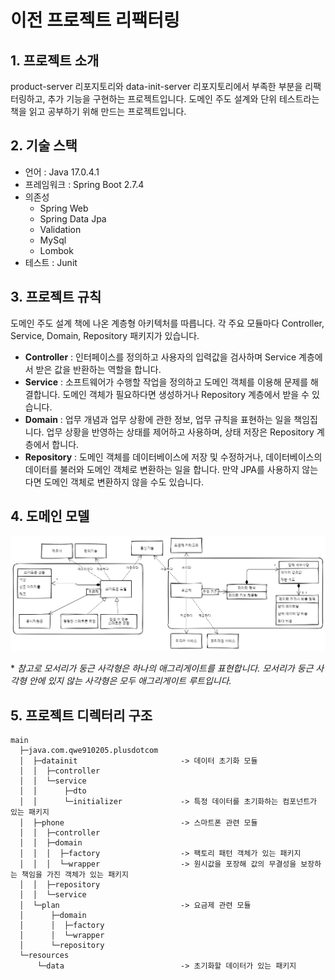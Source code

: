 # 이전 프로젝트 리팩터링
## 1. 프로젝트 소개
product-server 리포지토리와 data-init-server 리포지토리에서 부족한 부분을 리팩터링하고, 추가 기능을 구현하는 프로젝트입니다.
도메인 주도 설계와 단위 테스트라는 책을 읽고 공부하기 위해 만드는 프로젝트입니다.

## 2. 기술 스택
* 언어 : Java 17.0.4.1
* 프레임워크 : Spring Boot 2.7.4
* 의존성
    * Spring Web
    * Spring Data Jpa
    * Validation
    * MySql
    * Lombok
* 테스트 : Junit

## 3. 프로젝트 규칙
도메인 주도 설계 책에 나온 계층형 아키텍처를 따릅니다.
각 주요 모듈마다 Controller, Service, Domain, Repository 패키지가 있습니다.
* **Controller** : 인터페이스를 정의하고 사용자의 입력값을 검사하며 Service 계층에서 받은 값을 반환하는 역할을 합니다.
* **Service** : 소프트웨어가 수행할 작업을 정의하고 도메인 객체를 이용해 문제를 해결합니다. 도메인 객체가 필요하다면 생성하거나 Repository 계층에서 받을 수 있습니다.
* **Domain** : 업무 개념과 업무 상황에 관한 정보, 업무 규칙을 표현하는 일을 책임집니다. 업무 상황을 반영하는 상태를 제어하고 사용하며, 상태 저장은 Repository 계층에서 합니다.
* **Repository** : 도메인 객체를 데이터베이스에 저장 및 수정하거나, 데이터베이스의 데이터를 불러와 도메인 객체로 변환하는 일을 합니다. 만약 JPA를 사용하지 않는다면 도메인 객체로 변환하지 않을 수도 있습니다.

## 4. 도메인 모델
![도메인 모델](images/domain-model.png)

\* _참고로 모서리가 둥근 사각형은 하나의 애그리게이트를 표현합니다. 모서리가 둥근 사각형 안에 있지 않는 사각형은 모두 애그리게이트 루트입니다._

## 5. 프로젝트 디렉터리 구조
```
main
  ├─java.com.qwe910205.plusdotcom
  │  ├─datainit                       -> 데이터 초기화 모듈
  │  │  ├─controller
  │  │  └─service
  │  │      ├─dto
  │  │      └─initializer             -> 특정 데이터를 초기화하는 컴포넌트가 있는 패키지
  │  ├─phone                          -> 스마트폰 관련 모듈
  │  │  ├─controller
  │  │  ├─domain
  │  │  │  ├─factory                  -> 팩토리 패턴 객체가 있는 패키지
  │  │  │  └─wrapper                  -> 원시값을 포장해 값의 무결성을 보장하는 책임을 가진 객체가 있는 패키지
  │  │  ├─repository
  │  │  └─service
  │  └─plan                           -> 요금제 관련 모듈
  │      ├─domain
  │      │  ├─factory         
  │      │  └─wrapper
  │      └─repository
  └─resources
      └─data                          -> 초기화할 데이터가 있는 패키지
```